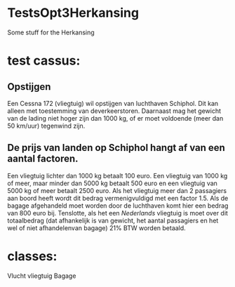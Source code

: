 # TestsOpt3Herkansing
Some stuff for the Herkansing

# test cassus:

## Opstijgen
Een Cessna 172 (vliegtuig) wil opstijgen van luchthaven Schiphol. 
Dit kan alleen met toestemming van deverkeerstoren. 
Daarnaast mag het gewicht van de lading niet hoger zijn dan 1000 kg, of er moet voldoende (meer dan 50 km/uur) tegenwind zijn.

## De prijs van landen op Schiphol hangt af van een aantal factoren. 
Een vliegtuig lichter dan 1000 kg betaalt 100 euro. Een vliegtuig van 1000 kg of meer, 
maar minder dan 5000 kg betaalt 500 euro en
een vliegtuig van 5000 kg of meer betaalt 2500 euro.
Als het vliegtuig meer dan 2 passagiers aan boord heeft wordt dit bedrag vermenigvuldigd met een factor 1.5.
Als de bagage afgehandeld moet worden door de luchthaven komt hier een bedrag van 800 euro bij. 
Tenslotte, als het een *Nederlands* vliegtuig is moet over dit totaalbedrag (dat afhankelijk is van gewicht, het aantal passagiers en het wel of niet afhandelenvan bagage) 21% BTW worden betaald.

# classes:
Vlucht
vliegtuig
Bagage

